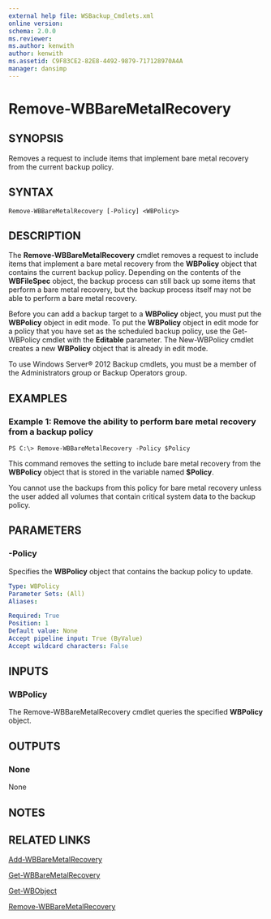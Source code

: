 ```yaml
---
external help file: WSBackup_Cmdlets.xml
online version: 
schema: 2.0.0
ms.reviewer:
ms.author: kenwith
author: kenwith
ms.assetid: C9F83CE2-82E8-4492-9879-717128970A4A
manager: dansimp
---
```


# Remove-WBBareMetalRecovery

## SYNOPSIS
Removes a request to include items that implement bare metal recovery from the current backup policy.

## SYNTAX

```
Remove-WBBareMetalRecovery [-Policy] <WBPolicy>
```

## DESCRIPTION
The **Remove-WBBareMetalRecovery** cmdlet removes a request to include items that implement a bare metal recovery from the **WBPolicy** object that contains the current backup policy.
Depending on the contents of the **WBFileSpec** object, the backup process can still back up some items that perform a bare metal recovery, but the backup process itself may not be able to perform a bare metal recovery.

Before you can add a backup target to a **WBPolicy** object, you must put the **WBPolicy** object in edit mode.
To put the **WBPolicy** object in edit mode for a policy that you have set as the scheduled backup policy, use the Get-WBPolicy cmdlet with the **Editable** parameter.
The New-WBPolicy cmdlet creates a new **WBPolicy** object that is already in edit mode.

To use Windows Server® 2012 Backup cmdlets, you must be a member of the Administrators group or Backup Operators group.

## EXAMPLES

### Example 1: Remove the ability to perform bare metal recovery from a backup policy
```
PS C:\> Remove-WBBareMetalRecovery -Policy $Policy
```

This command removes the setting to include bare metal recovery from the **WBPolicy** object that is stored in the variable named **$Policy**.

You cannot use the backups from this policy for bare metal recovery unless the user added all volumes that contain critical system data to the backup policy.

## PARAMETERS

### -Policy
Specifies the **WBPolicy** object that contains the backup policy to update.

```yaml
Type: WBPolicy
Parameter Sets: (All)
Aliases: 

Required: True
Position: 1
Default value: None
Accept pipeline input: True (ByValue)
Accept wildcard characters: False
```

## INPUTS

### WBPolicy
The Remove-WBBareMetalRecovery cmdlet queries the specified **WBPolicy** object.

## OUTPUTS

### None
None

## NOTES

## RELATED LINKS

[Add-WBBareMetalRecovery](./Add-WBBareMetalRecovery.md)

[Get-WBBareMetalRecovery](./Get-WBBareMetalRecovery.md)

[Get-WBObject](00000000-0000-0000-0000-000000000000)

[Remove-WBBareMetalRecovery](./Remove-WBBareMetalRecovery.md)

